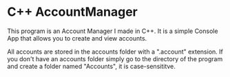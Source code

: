 # C++ AccountManager
This program is an Account Manager I made in C++.
It is a simple Console App that allows you to create and view accounts.

All accounts are stored in the accounts folder with a ".account" extension.
If you don't have an accounts folder simply go to the directory of the program and create a folder named "Accounts", it is case-sensititve.
